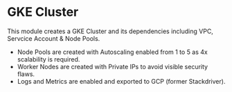 # GKE Cluster

This module creates a GKE Cluster and its dependencies including VPC, Servcice Account & Node Pools.

- Node Pools are created with Autoscaling enabled from 1 to 5 as 4x scalability is required.
- Worker Nodes are created with Private IPs to avoid visible security flaws.
- Logs and Metrics are enabled and exported to GCP (former Stackdriver).
